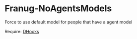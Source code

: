 # Franug-NoAgentsModels

Force to use default model for people that have a agent model


Require: [DHooks](https://forums.alliedmods.net/showthread.php?t=180114)
